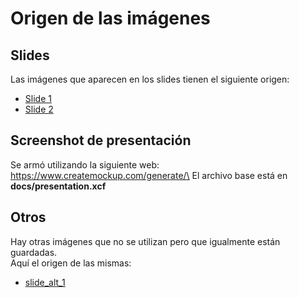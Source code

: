 # Origen de las imágenes

## Slides

Las imágenes que aparecen en los slides tienen el siguiente origen:
- [Slide 1](https://www.istockphoto.com/es/foto/hombre-abre-las-puertas-traseras-de-la-furgoneta-de-reparto-gm1168548996-322692493)
- [Slide 2](https://www.istockphoto.com/es/foto/blanco-transportador-conducir-dentro-de-la-ciudad-gm1096425362-294398227)

## Screenshot de presentación

Se armó utilizando la siguiente web: https://www.createmockup.com/generate/\
El archivo base está en **docs/presentation.xcf**

## Otros

Hay otras imágenes que no se utilizan pero que igualmente están guardadas.\
Aquí el origen de las mismas:
- [slide_alt_1](https://www.istockphoto.com/es/foto/minivan-blanco-en-la-carretera-en-el-transporte-de-furgonetas-de-entrada-gm1219781834-356912181)
